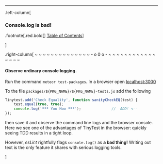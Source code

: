 ---
.left-column[
  ### Console.log is bad!
.footnote[.red.bold[] [Table of Contents](./)]
<!-- H -->]
.right-column[
~ ~ ~ ~ ~ ~ ~ ~ ~ ~ ~ ~ ~ ~ - o 0 o - ~ ~ ~ ~ ~ ~ ~ ~ ~ ~ ~ ~ ~ ~ ~ ~

#### Observe ordinary console logging.

Run the command ```meteor test-packages```. In a browser open [localhost:3000](http://localhost:3000/)

To the file ```packages/${PKG_NAME}/${PKG_NAME}-tests.js``` add the following
```javascript
Tinytest.add('Check Equality', function sanityCheckEQ(test) {
    test.equal(true, true);
    console.log('ººº Yoo Hoo ººº');              //  ADD! <--
});
```
then save it and observe the command line logs and the browser console.  Here we see one of the advantages of TinyTest in the browser: quickly seeing TDD results in a tight loop.

However, *esLint* rightfully flags ```console.log()``` as **a bad thing!**  Writing out text is the only feature it shares with serious logging tools.

<!-- B -->]
